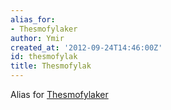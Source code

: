 ```yaml
---
alias_for:
- Thesmofylaker
author: Ymir
created_at: '2012-09-24T14:46:00Z'
id: thesmofylak
title: Thesmofylak
---
```

Alias for [Thesmofylaker]

  [Thesmofylaker]: Thesmofylaker